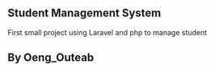 ## Student Management System

First small project using Laravel and php to manage student

## By Oeng_Outeab